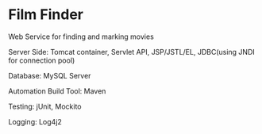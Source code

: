 # Film Finder

Web Service for finding and marking movies

Server Side: Tomcat container, Servlet API, JSP/JSTL/EL, JDBC(using JNDI for connection pool)

Database: MySQL Server

Automation Build Tool: Maven

Testing: jUnit, Mockito

Logging: Log4j2
